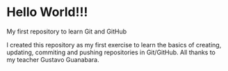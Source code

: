 # Hello World!!!
 My first repository to learn Git and GitHub

I created this repository as my first exercise to learn the basics of creating, updating, commiting and pushing repositories in Git/GitHub. All thanks to my teacher Gustavo Guanabara.